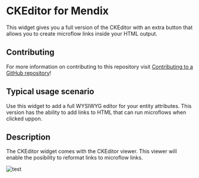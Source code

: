 # CKEditor for Mendix

This widget gives you a full version of the CKEditor with an extra button that allows you to create microflow links inside your HTML output.

## Contributing

For more information on contributing to this repository visit [Contributing to a GitHub repository](https://world.mendix.com/display/howto50/Contributing+to+a+GitHub+repository)!

## Typical usage scenario

Use this widget to add a full WYSIWYG editor for your entity attributes. This version has the ability to add links to HTML that can run microflows when clicked uppon.
 
## Description

The CKEditor widget comes with the CKEditor viewer. This viewer will enable the posibility to reformat links to microflow links.

![test](https://github.com/mendix/CKEditorForMendix/raw/master/assets/ckeditor.png)
